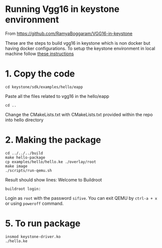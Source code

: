 # Running Vgg16 in keystone environment
From https://github.com/RamyaBoggaram/VGG16-in-keystone

These are the steps to build vgg16 in keystone which is non docker but having docker configurations. To setup the keystone environment in local machine follow [these instructions](../../keystone-setup.md)
# 1. Copy the code
```
cd keystone/sdk/examples/hello/eapp
```
Paste all the files related to vgg16 in the hello/eapp
```
cd ..
```
Change the CMakeLists.txt with CMakeLists.txt provided within the repo into hello directory 
# 2. Making the package
```
cd ../../../build
make hello-package
cp examples/hello/hello.ke ./overlay/root
make image
./scripts/run-qemu.sh
```
Result should show lines:
Welcome to Buildroot
```
buildroot login:
```
Login as `root` with the password `sifive`.
You can exit QEMU by `ctrl-a + x` or using `poweroff` command.
# 5. To run package
```
insmod keystone-driver.ko
./hello.ke
```

